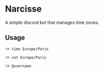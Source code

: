 # Narcisse

A simple discord bot that manages time zones.

## Usage
`!n time Europe/Paris`

`!n set Europe/Paris`

`!n @username`

